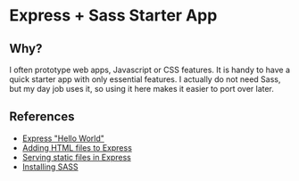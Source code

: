 # Express + Sass Starter App

## Why?

I often prototype web apps, Javascript or CSS features. It is handy to have a quick starter app with only essential features. I actually do not need Sass, but my day job uses it, so using it here makes it easier to port over later.

## References

* [Express "Hello World"](https://expressjs.com/en/starter/hello-world.html)
* [Adding HTML files to Express](https://scotch.io/tutorials/use-expressjs-to-deliver-html-files)
* [Serving static files in Express](https://expressjs.com/en/starter/static-files.html)
* [Installing SASS](https://sass-lang.com/install)
